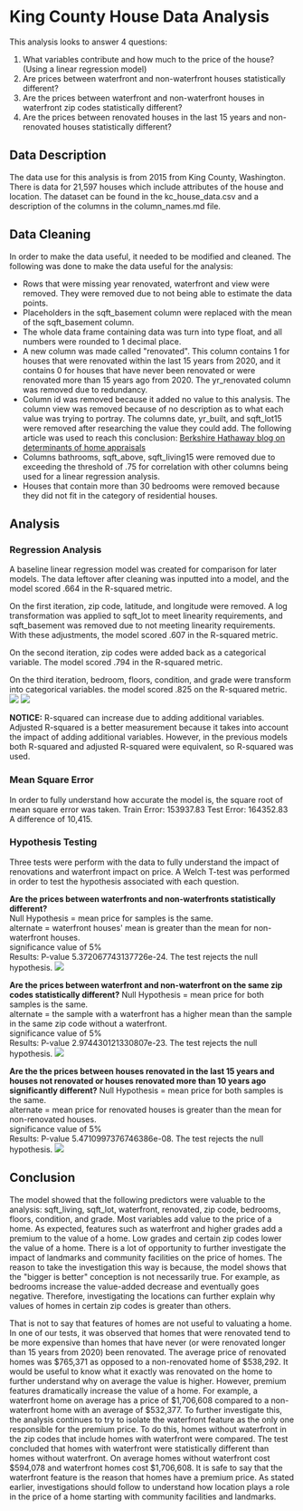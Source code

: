 # King County House Data Analysis  
This analysis looks to answer 4 questions:  
1) What variables contribute and how much to the price of the house? (Using a linear regression model)  
2) Are prices between waterfront and non-waterfront houses statistically different?
3) Are the prices between waterfront and non-waterfront houses in waterfront zip codes statistically different?
4) Are the prices between renovated houses in the last 15 years and non-renovated houses statistically different?

## Data Description
The data use for this analysis is from 2015 from King County, Washington. There is data for 21,597 houses which include attributes of the house and location. The dataset can be found in the kc_house_data.csv and a description of the columns in the column_names.md file.

## Data Cleaning
In order to make the data useful, it needed to be modified and cleaned. The following was done to make the data useful for the analysis:  
  
* Rows that were missing year renovated, waterfront and view were removed. They were removed due to not being able to estimate the data points.  
* Placeholders in the sqft_basement column were replaced with the mean of the sqft_basement column.  
* The whole data frame containing data was turn into type float, and all numbers were rounded to 1 decimal place.
* A new column was made called "renovated". This column contains 1 for houses that were renovated within the last 15 years from 2020, and it contains 0 for houses that have never been renovated or were renovated more than 15 years ago from 2020. The yr_renovated column was removed due to redundancy.
*  Column id was removed because it added no value to this analysis. The column view was removed because of no description as to what each value was trying to portray. The columns date, yr_built, and sqft_lot15 were removed after researching the value they could add. The following article was used to reach this conclusion: [Berkshire Hathaway blog on determinants of home appraisals](https://berkshirehathawayhs.tomieraines.com/Blog/ID/272/13-Factors-That-Determine-Your-Home-Appraisal-Value)
*  Columns bathrooms, sqft_above, sqft_living15 were removed due to exceeding the threshold of .75 for correlation with other columns being used for a linear regression analysis.
*  Houses that contain more than 30 bedrooms were removed because they did not fit in the category of residential houses. 

## Analysis
### Regression Analysis  
A baseline linear regression model was created for comparison for later models. The data leftover after cleaning was inputted into a model, and the model scored .664 in the R-squared metric.  
  
On the first iteration, zip code, latitude, and longitude were removed. A log transformation was applied to sqft_lot to meet linearity requirements, and sqft_basement was removed due to not meeting linearity requirements. With these adjustments, the model scored .607 in the R-squared metric.  
  
On the second iteration, zip codes were added back as a categorical variable. The model scored .794 in the R-squared metric.  
  
On the third iteration, bedroom, floors, condition, and grade were transform into categorical variables. the model scored .825 on the R-squared metric.
![](images/correl4.png)
![](images/correl5.png)  
  
**NOTICE:** R-squared can increase due to adding additional variables. Adjusted R-squared is a better measurement because it takes into account the impact of adding additional variables. However, in the previous models both R-squared and adjusted R-squared were equivalent, so R-squared was used.  

### Mean Square Error
In order to fully understand how accurate the model is, the square root of mean square error was taken.
Train Error: 153937.83
Test Error: 164352.83
A difference of 10,415. 

### Hypothesis Testing
Three tests were perform with the data to fully understand the impact of renovations and waterfront impact on price. A Welch T-test was performed in order to test the hypothesis associated with each question. 

**Are the prices between waterfronts and non-waterfronts statistically different?**  
Null Hypothesis = mean price for samples is the same.  
alternate = waterfront houses' mean is greater than the mean for non-waterfront houses.  
significance value of 5%  
Results: P-value 5.372067743137726e-24. The test rejects the null hypothesis.
![](images/waterfront.png)

**Are the prices between waterfront and non-waterfront on the same zip codes statistically different?**
Null Hypothesis = mean price for both samples is the same.  
alternate = the sample with a waterfront has a higher mean than the sample in the same zip code without a waterfront.  
significance value of 5%  
Results: P-value 2.974430121330807e-23. The test rejects the null hypothesis.
![](images/zipcode.png)

**Are the the prices between houses renovated in the last 15 years and houses not renovated or houses renovated more than 10 years ago significantly different?**
Null Hypothesis = mean price for both samples is the same.  
alternate = mean price for renovated houses is greater than the mean for non-renovated houses.  
significance value of 5%  
Results: P-value 5.4710997376746386e-08. The test rejects the null hypothesis. 
![](images/renovation.png)

## Conclusion
The model showed that the following predictors were valuable to the analysis: sqft_living, sqft_lot, waterfront, renovated, zip code, bedrooms, floors, condition, and grade. Most variables add value to the price of a home. As expected, features such as waterfront and higher grades add a premium to the value of a home. Low grades and certain zip codes lower the value of a home. There is a lot of opportunity to further investigate the impact of landmarks and community facilities on the price of homes. The reason to take the investigation this way is because, the model shows that the "bigger is better" conception is not necessarily true. For example, as bedrooms increase the value-added decrease and eventually goes negative. Therefore, investigating the locations can further explain why values of homes in certain zip codes is greater than others.  
  
That is not to say that features of homes are not useful to valuating a home. In one of our tests, it was observed that homes that were renovated tend to be more expensive than homes that have never (or were renovated longer than 15 years from 2020) been renovated. The average price of renovated homes was $765,371 as opposed to a non-renovated home of $538,292. It would be useful to know what it exactly was renovated on the home to further understand why on average the value is higher. However, premium features dramatically increase the value of a home. For example, a waterfront home on average has a price of $1,706,608 compared to a non-waterfront home with an average of $532,377. To further investigate this, the analysis continues to try to isolate the waterfront feature as the only one responsible for the premium price. To do this, homes without waterfront in the zip codes that include homes with waterfront were compared. The test concluded that homes with waterfront were statistically different than homes without waterfront. On average homes without waterfront cost $594,078 and waterfront homes cost $1,706,608. It is safe to say that the waterfront feature is the reason that homes have a premium price. As stated earlier, investigations should follow to understand how location plays a role in the price of a home starting with community facilities and landmarks.
